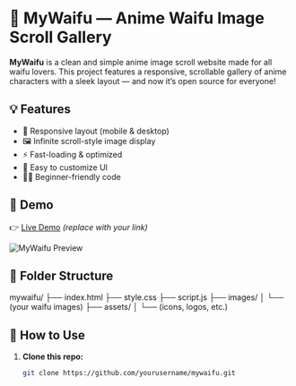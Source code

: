 # 🌸 MyWaifu — Anime Waifu Image Scroll Gallery

**MyWaifu** is a clean and simple anime image scroll website made for all waifu lovers. This project features a responsive, scrollable gallery of anime characters with a sleek layout — and now it’s open source for everyone!

## 💡 Features

- 📱 Responsive layout (mobile & desktop)
- 🖼️ Infinite scroll-style image display
- ⚡ Fast-loading & optimized
- 🎨 Easy to customize UI
- 👩‍💻 Beginner-friendly code

## 🚀 Demo

👉 [Live Demo](https://your-site-link.com) *(replace with your link)*

![MyWaifu Preview](preview.jpg)

## 📁 Folder Structure
mywaifu/ ├── index.html ├── style.css ├── script.js ├── images/ │   └── (your waifu images) ├── assets/ │   └── (icons, logos, etc.)

## 🔧 How to Use

1. **Clone this repo:**
   ```bash
   git clone https://github.com/yourusername/mywaifu.git
